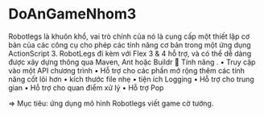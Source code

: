 # DoAnGameNhom3
Robotlegs là khuôn khổ, vai trò chính của nó là cung cấp một thiết lập cơ bản của các công cụ cho phép các tính 
năng cơ bản trong một ứng dụng ActionScript 3.
RobotLegs đi kèm với Flex 3 & 4 hỗ trợ, và có thể dễ dàng được xây dựng thông qua Maven, Ant hoặc Buildr
	Tính năng .
        •	Truy cập vào một API chương trình
        •	Hỗ trợ cho các phần mở rộng thêm các tính năng cốt lõi hơn
        •	kích thước file nhẹ
        •	tiện ích Logging
        •	Hỗ trợ cho trung gian
        •	Hỗ trợ cho quan điểm xử lý
        •	Hỗ trợ Pop

=> Mục tiêu: ứng dụng mô hình Robotlegs viết game cờ tướng.
